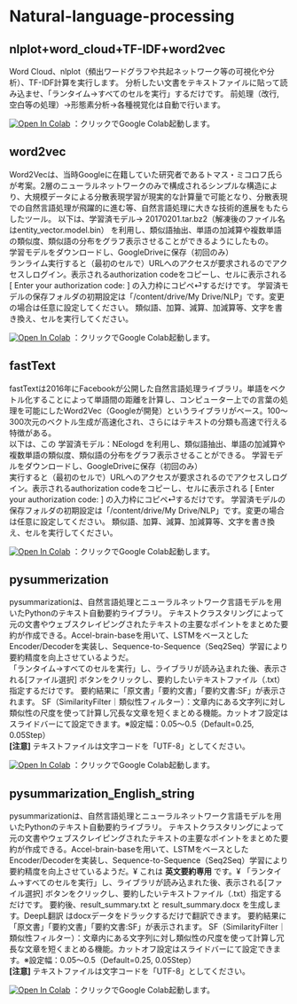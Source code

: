 # Natural-language-processing
## nlplot+word_cloud+TF-IDF+word2vec
Word Cloud、nlplot（頻出ワードグラフや共起ネットワーク等の可視化や分析）、TF-IDF計算を実行します。
分析したい文書をテキストファイルに貼って読み込ませ、「ランタイム→すべてのセルを実行」するだけです。
前処理（改行, 空白等の処理）→形態素分析→各種視覚化は自動で行います。

[![Open In Colab](https://colab.research.google.com/assets/colab-badge.svg)](https://colab.research.google.com/github/hima2b4/Natural-language-processing/blob/main/nlplot%2Bword_cloud%2BTF-IDF%2Bword2vec.ipynb)
：クリックでGoogle Colab起動します。

## word2vec
Word2Vecは、当時Googleに在籍していた研究者であるトマス・ミコロフ氏らが考案。2層のニューラルネットワークのみで構成されるシンプルな構造により、大規模データによる分散表現学習が現実的な計算量で可能となり、分散表現での自然言語処理が飛躍的に進む等、自然言語処理に大きな技術的進展をもたらしたツール。
以下は、学習済モデル→ 20170201.tar.bz2（解凍後のファイル名はentity_vector.model.bin） を利用し、類似語抽出、単語の加減算や複数単語の類似度、類似語の分布をグラフ表示させることができるようにしたもの。\
学習モデルをダウンロードし、GoogleDriveに保存（初回のみ）\
ランライム実行すると（最初のセルで）URLへのアクセスが要求されるのでアクセスしログイン。表示されるauthorization codeをコピーし、セルに表示される [ Enter your authorization code: ] の入力枠にコピペ⏎するだけです。
学習済モデルの保存フォルダの初期設定は「/content/drive/My Drive/NLP」です。変更の場合は任意に設定してください。
類似語、加算、減算、加減算等、文字を書き換え、セルを実行してください。

[![Open In Colab](https://colab.research.google.com/assets/colab-badge.svg)](https://colab.research.google.com/github/hima2b4/Natural-language-processing/blob/main/word2vec.ipynb)
：クリックでGoogle Colab起動します。

## fastText
fastTextは2016年にFacebookが公開した自然言語処理ライブラリ。単語をベクトル化することによって単語間の距離を計算し、コンピューター上での言葉の処理を可能にしたWord2Vec（Googleが開発）というライブラリがベース。100～300次元のベクトル生成が高速化され、さらにはテキストの分類も高速で行える特徴がある。\
以下は、この 学習済モデル：NEologd を利用し、類似語抽出、単語の加減算や複数単語の類似度、類似語の分布をグラフ表示させることができる。
学習モデルをダウンロードし、GoogleDriveに保存（初回のみ）\
実行すると（最初のセルで）URLへのアクセスが要求されるのでアクセスしログイン。表示されるauthorization codeをコピーし、セルに表示される [ Enter your authorization code: ] の入力枠にコピペ⏎するだけです。
学習済モデルの保存フォルダの初期設定は「/content/drive/My Drive/NLP」です。変更の場合は任意に設定してください。
類似語、加算、減算、加減算等、文字を書き換え、セルを実行してください。

[![Open In Colab](https://colab.research.google.com/assets/colab-badge.svg)](https://colab.research.google.com/github/hima2b4/Natural-language-processing/blob/main/fastText.ipynb)
：クリックでGoogle Colab起動します。

## pysummerization
pysummarizationは、自然言語処理とニューラルネットワーク言語モデルを用いたPythonのテキスト自動要約ライブラリ。
テキストクラスタリングによって元の文書やウェブスクレイピングされたテキストの主要なポイントをまとめた要約が作成できる。Accel-brain-baseを用いて、LSTMをベースとしたEncoder/Decoderを実装し、Sequence-to-Sequence（Seq2Seq）学習により要約精度を向上させているようだ。\
「ランタイム→すべてのセルを実行」し、ライブラリが読み込まれた後、表示される[ファイル選択] ボタンをクリックし、要約したいテキストファイル（.txt）指定するだけです。
要約結果に「原文書」「要約文書」「要約文書:SF」が表示されます。
SF（SimilarityFilter｜類似性フィルター）：文章内にある文字列に対し類似性の尺度を使って計算し冗長な文章を短くまとめる機能。カットオフ設定はスライドバーにて設定できます。※設定幅：0.05～0.5（Default=0.25, 0.05Step）\
**[注意]** テキストファイルは文字コードを「UTF-8」としてください。

[![Open In Colab](https://colab.research.google.com/assets/colab-badge.svg)](https://colab.research.google.com/github/hima2b4/Natural-language-processing/blob/main/pysummarization.ipynb)
：クリックでGoogle Colab起動します。

## pysummarization‗English‗string
pysummarizationは、自然言語処理とニューラルネットワーク言語モデルを用いたPythonのテキスト自動要約ライブラリ。
テキストクラスタリングによって元の文書やウェブスクレイピングされたテキストの主要なポイントをまとめた要約が作成できる。Accel-brain-baseを用いて、LSTMをベースとしたEncoder/Decoderを実装し、Sequence-to-Sequence（Seq2Seq）学習により要約精度を向上させているようだ。¥
これは **英文要約専用** です。¥
「ランタイム→すべてのセルを実行」し、ライブラリが読み込まれた後、表示される[ファイル選択] ボタンをクリックし、要約したいテキストファイル（.txt）指定するだけです。
要約後、result_summary.txt と result_summary.docx を生成します。DeepL翻訳 はdocxデータをドラックするだけで翻訳できます。
要約結果に「原文書」「要約文書」「要約文書:SF」が表示されます。
SF（SimilarityFilter｜類似性フィルター）：文章内にある文字列に対し類似性の尺度を使って計算し冗長な文章を短くまとめる機能。カットオフ設定はスライドバーにて設定できます。※設定幅：0.05～0.5（Default=0.25, 0.05Step）\
**[注意]** テキストファイルは文字コードを「UTF-8」としてください。

[![Open In Colab](https://colab.research.google.com/assets/colab-badge.svg)](https://colab.research.google.com/github/hima2b4/Natural-language-processing/blob/main/pysummarization‗English‗string.ipynb)
：クリックでGoogle Colab起動します。
